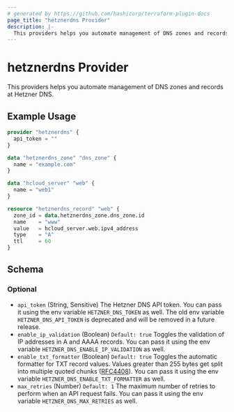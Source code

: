 ```yaml
---
# generated by https://github.com/hashicorp/terraform-plugin-docs
page_title: "hetznerdns Provider"
description: |-
  This providers helps you automate management of DNS zones and records at Hetzner DNS.
---
```


# hetznerdns Provider

This providers helps you automate management of DNS zones and records at Hetzner DNS.

## Example Usage

```terraform
provider "hetznerdns" {
  api_token = ""
}

data "hetznerdns_zone" "dns_zone" {
  name = "example.com"
}

data "hcloud_server" "web" {
  name = "web1"
}

resource "hetznerdns_record" "web" {
  zone_id = data.hetznerdns_zone.dns_zone.id
  name    = "www"
  value   = hcloud_server.web.ipv4_address
  type    = "A"
  ttl     = 60
}
```

<!-- schema generated by tfplugindocs -->
## Schema

### Optional

- `api_token` (String, Sensitive) The Hetzner DNS API token. You can pass it using the env variable `HETZNER_DNS_TOKEN` as well. The old env variable `HETZNER_DNS_API_TOKEN` is deprecated and will be removed in a future release.
- `enable_ip_validation` (Boolean) `Default: true` Toggles the validation of IP addresses in A and AAAA records. You can pass it using the env variable `HETZNER_DNS_ENABLE_IP_VALIDATION` as well.
- `enable_txt_formatter` (Boolean) `Default: true` Toggles the automatic formatter for TXT record values. Values greater than 255 bytes get split into multiple quoted chunks ([RFC4408](https://datatracker.ietf.org/doc/html/rfc4408#section-3.1.3)). You can pass it using the env variable `HETZNER_DNS_ENABLE_TXT_FORMATTER` as well.
- `max_retries` (Number) `Default: 1` The maximum number of retries to perform when an API request fails. You can pass it using the env variable `HETZNER_DNS_MAX_RETRIES` as well.
